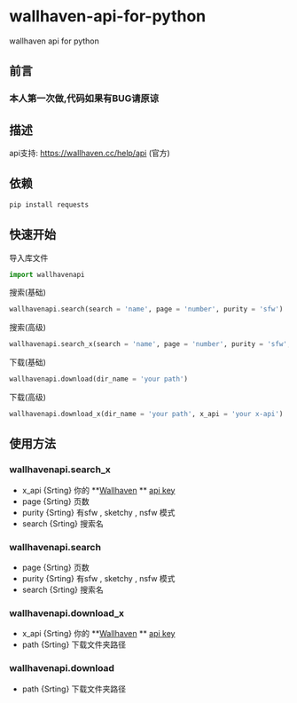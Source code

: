 # wallhaven-api-for-python
wallhaven api for python

## 前言

### 本人第一次做,代码如果有BUG请原谅

## 描述

api支持: https://wallhaven.cc/help/api (官方)

## 依赖

```sh
pip install requests
```

## 快速开始

导入库文件

```python
import wallhavenapi
```

搜索(基础)

```python
wallhavenapi.search(search = 'name', page = 'number', purity = 'sfw')
```

搜索(高级)

```python
wallhavenapi.search_x(search = 'name', page = 'number', purity = 'sfw', x_api = 'your x-api')
```

下载(基础)
```python
wallhavenapi.download(dir_name = 'your path')
```


下载(高级)
```python
wallhavenapi.download_x(dir_name = 'your path', x_api = 'your x-api')
```

## 使用方法

### wallhavenapi.search_x

* x_api {Srting} 你的 **[Wallhaven](https://wallhaven.cc) ** [api key](https://wallhaven.cc/settings/account)
* page {Srting} 页数
* purity {Srting} 有sfw , sketchy , nsfw 模式
* search {Srting} 搜索名

### wallhavenapi.search

* page {Srting} 页数
* purity {Srting} 有sfw , sketchy , nsfw 模式
* search {Srting} 搜索名


### wallhavenapi.download_x

* x_api {Srting} 你的 **[Wallhaven](https://wallhaven.cc) ** [api key](https://wallhaven.cc/settings/account)
* path {Srting} 下载文件夹路径

### wallhavenapi.download

* path {Srting} 下载文件夹路径
